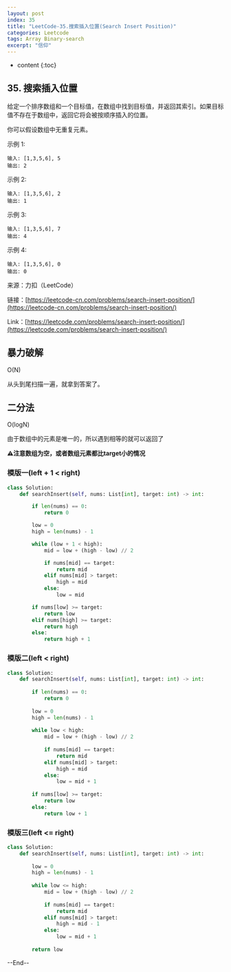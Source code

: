 ```yaml
---
layout: post
index: 35
title: "LeetCode-35.搜索插入位置(Search Insert Position)"
categories: Leetcode
tags: Array Binary-search
excerpt: "信仰"
---
```


* content
{:toc}

## 35. 搜索插入位置

给定一个排序数组和一个目标值，在数组中找到目标值，并返回其索引。如果目标值不存在于数组中，返回它将会被按顺序插入的位置。

你可以假设数组中无重复元素。

示例 1:

```
输入: [1,3,5,6], 5
输出: 2
```

示例 2:

```
输入: [1,3,5,6], 2
输出: 1
```

示例 3:

```
输入: [1,3,5,6], 7
输出: 4
```

示例 4:

```
输入: [1,3,5,6], 0
输出: 0
```

来源：力扣（LeetCode）

链接：[https://leetcode-cn.com/problems/search-insert-position/](https://leetcode-cn.com/problems/search-insert-position/)

Link：[https://leetcode.com/problems/search-insert-position/](https://leetcode.com/problems/search-insert-position/)

## 暴力破解

O(N)

从头到尾扫描一遍，就拿到答案了。

## 二分法

O(logN)

由于数组中的元素是唯一的，所以遇到相等的就可以返回了

**⚠️注意数组为空，或者数组元素都比target小的情况**

### 模版一(left + 1 < right)

```python
class Solution:
    def searchInsert(self, nums: List[int], target: int) -> int:

        if len(nums) == 0:
            return 0

        low = 0
        high = len(nums) - 1

        while (low + 1 < high):
            mid = low + (high - low) // 2

            if nums[mid] == target:
                return mid
            elif nums[mid] > target:
                high = mid
            else:
                low = mid

        if nums[low] >= target:
            return low
        elif nums[high] >= target:
            return high
        else:
            return high + 1

```

### 模版二(left < right)

```python
class Solution:
    def searchInsert(self, nums: List[int], target: int) -> int:
        
        if len(nums) == 0:
            return 0
        
        low = 0
        high = len(nums) - 1
        
        while low < high:
            mid = low + (high - low) // 2
            
            if nums[mid] == target:
                return mid
            elif nums[mid] > target:
                high = mid
            else:
                low = mid + 1
                
        if nums[low] >= target:
            return low
        else:
            return low + 1
```

### 模版三(left <= right)

```python
class Solution:
    def searchInsert(self, nums: List[int], target: int) -> int:
                
        low = 0
        high = len(nums) - 1
        
        while low <= high:
            mid = low + (high - low) // 2
            
            if nums[mid] == target:
                return mid
            elif nums[mid] > target:
                high = mid - 1
            else:
                low = mid + 1
                
        return low
```

--End--


